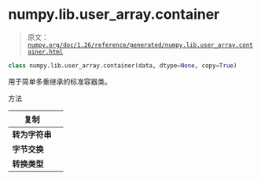 # numpy.lib.user_array.container

> 原文：[`numpy.org/doc/1.26/reference/generated/numpy.lib.user_array.container.html`](https://numpy.org/doc/1.26/reference/generated/numpy.lib.user_array.container.html)

```py
class numpy.lib.user_array.container(data, dtype=None, copy=True)
```

用于简单多重继承的标准容器类。

方法

| **复制** |  |
| --- | --- |
| **转为字符串** |  |
| **字节交换** |  |
| **转换类型** |  |
